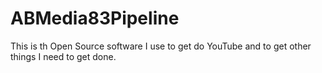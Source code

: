 # ABMedia83Pipeline
This is th Open Source software I use to get do YouTube and to get other things I need to get done.
